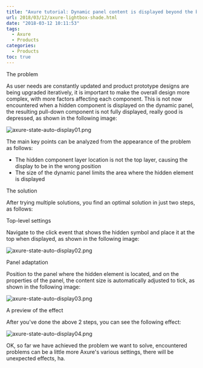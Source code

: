 ```yaml
---
title: "Axure tutorial: Dynamic panel content is displayed beyond the bounds"
url: 2018/03/12/axure-lightbox-shade.html
date: "2018-03-12 10:11:53"
tags: 
  - Axure
  - Products
categories:
  - Products
toc: true
---
```



The problem

As user needs are constantly updated and product prototype designs are being upgraded iteratively, it is important to make the overall design more complex, with more factors affecting each component. This is not now encountered when a hidden component is displayed on the dynamic panel, the resulting pull-down component is not fully displayed, really good is depressed, as shown in the following image:

![axure-state-auto-display01.png](http://siteimgs.lisenhui.cn/2018/03-12-axure-state-auto-display01.png)

<!--more-->

The main key points can be analyzed from the appearance of the problem as follows:

- The hidden component layer location is not the top layer, causing the display to be in the wrong position
- The size of the dynamic panel limits the area where the hidden element is displayed

The solution

After trying multiple solutions, you find an optimal solution in just two steps, as follows:

Top-level settings

Navigate to the click event that shows the hidden symbol and place it at the top when displayed, as shown in the following image:

![axure-state-auto-display02.png](http://siteimgs.lisenhui.cn/axure-state-auto-display02.png)

Panel adaptation

Position to the panel where the hidden element is located, and on the properties of the panel, the content size is automatically adjusted to tick, as shown in the following image:

![axure-state-auto-display03.png](http://siteimgs.lisenhui.cn/2018/03-12-axure-state-auto-display03.png)


A preview of the effect

After you've done the above 2 steps, you can see the following effect:

![axure-state-auto-display04.png](http://siteimgs.lisenhui.cn/2018/03-12-axure-state-auto-display04.png)

OK, so far we have achieved the problem we want to solve, encountered problems can be a little more Axure's various settings, there will be unexpected effects, ha.

